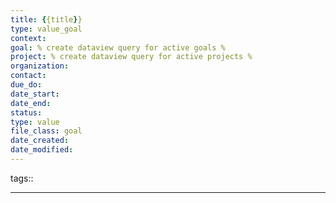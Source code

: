 ```yaml
---
title: {{title}}
type: value_goal
context: 
goal: % create dataview query for active goals %
project: % create dataview query for active projects %
organization:
contact:
due_do: 
date_start: 
date_end: 
status: 
type: value
file_class: goal
date_created: 
date_modified: 
---
```

tags::

---